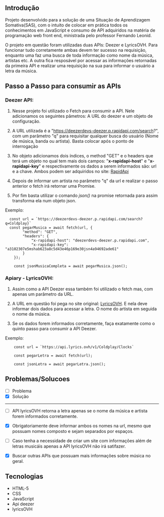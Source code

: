 ## Introdução

Projeto desenvolvido para a solução de uma Situação de Aprendizagem Somativa(SAS), com o intuito de colocar em prática todos os conhecimentos em JavaScript e consumo de API adquiridos na matéria de programação web front end, ministrada pelo professor Fernando Leonid.

O projeto em questão foram utilizadas duas APIs: Deezer e LyricsOVH. Para funcionar tudo corretamente ambas devem ter sucesso na requisição, enquanto uma faz uma busca de toda informação como nome da música, artistas etc. A outra fica resposável por acessar as informações retornadas da primeira API e realizar uma requisição na sua para informar o usuário a letra da música.



## Passo a Passo para consumir as APIs

### Deezer API:

1. Nesse projeto foi utilizado o Fetch para consumir a API. Nele adicionamos os seguintes pâmetros: A URL do deezer e um objeto de configuração.

2. A URL utilizada é a "https://deezerdevs-deezer.p.rapidapi.com/search?", com um parâmetro "q" para requisitar qualquer busca do usuário (Nome de música, banda ou artista). Basta colocar após o ponto de interrogação

3. No objeto adicionamos dois índices, o method "GET" e o headers que terá um objeto no qual tem mais dois campos: "**x-rapidapi-host**" e "**x-rapidapi-key**" e respectivamente os dados a serem informados são: url e a chave. Ambos podem ser adquiridos no site: [RapidApi](https://rapidapi.com/deezerdevs/api/deezer-1)

4. Depois de informar um artista no parâmetro "q" da url e realizar o passo anterior o fetch irá retornar uma Promise.

5. Por fim basta utilizar o comando _json()_ na promise retornada para assim transforma ela num objeto json.

Exemplo:

```
  const url = `https://deezerdevs-deezer.p.rapidapi.com/search?q=Coldplay}` 
  const pegarMusica = await fetch(url, {
        "method": "GET",
        "headers": {
            "x-rapidapi-host": "deezerdevs-deezer.p.rapidapi.com",
            "x-rapidapi-key": "a3102307e5mshab623a8c5d43e46p169e30jsn4a94692ade61"
        }
    });

    const jsonMusicaCompleta = await pegarMusica.json();
 ```

### Apiary - LyricsOVH:

1. Assim como a API Deezer essa também foi utilizado o fetch mas, com apenas um parâmetro da URL.

2. A URL em questão foi pega no site original: [LyricsOVH](https://api.lyrics.ovh/v1/artist/title). E nela deve informar dois dados para acessar a letra. O nome do artista em seguida o nome da música.

3. Se os dados forem informados corretamente, faça exatamente como o quinto passo para consumir a API Deezer.

Exemplo:

```
    const url = `https://api.lyrics.ovh/v1/Coldplay/Clocks`

    const pegarLetra = await fetch(url);

    const jsonLetra = await pegarLetra.json();
```
## Problemas/Solucoes

- [ ] Problema 
- [x] Solução
--------------------------------------------------------------------------------------------------------
- [ ] API lyricsOVH retorna a letra apenas se o nome da música e artista forem informados corretamente.

- [x] Obrigatoriamente deve informar ambos os nomes na url, mesmo que possuam nomes composto e sejam separados por espaços.

- [ ] Caso tenha a necessidade de criar um site com informações além de letras musicáis apenas a API lyricsOVH não irá satifazer.

- [x] Buscar outras APIs que possuam mais informações sobre música no geral.

## Tecnologias

- HTML-5
- CSS
- JavaScript
- Api deezer
- lyricsOVH
